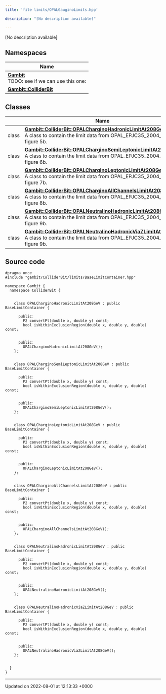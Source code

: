 ```yaml
---
title: 'file limits/OPALGauginoLimits.hpp'

description: "[No description available]"

---
```







[No description available]

## Namespaces

| Name           |
| -------------- |
| **[Gambit](/documentation/code/namespaces/namespacegambit/)** <br>TODO: see if we can use this one:  |
| **[Gambit::ColliderBit](/documentation/code/namespaces/namespacegambit_1_1colliderbit/)**  |

## Classes

|                | Name           |
| -------------- | -------------- |
| class | **[Gambit::ColliderBit::OPALCharginoHadronicLimitAt208GeV](/documentation/code/classes/classgambit_1_1colliderbit_1_1opalcharginohadroniclimitat208gev/)** <br>A class to contain the limit data from OPAL_EPJC35_2004_1, figure 5b.  |
| class | **[Gambit::ColliderBit::OPALCharginoSemiLeptonicLimitAt208GeV](/documentation/code/classes/classgambit_1_1colliderbit_1_1opalcharginosemileptoniclimitat208gev/)** <br>A class to contain the limit data from OPAL_EPJC35_2004_1, figure 6b.  |
| class | **[Gambit::ColliderBit::OPALCharginoLeptonicLimitAt208GeV](/documentation/code/classes/classgambit_1_1colliderbit_1_1opalcharginoleptoniclimitat208gev/)** <br>A class to contain the limit data from OPAL_EPJC35_2004_1, figure 7b.  |
| class | **[Gambit::ColliderBit::OPALCharginoAllChannelsLimitAt208GeV](/documentation/code/classes/classgambit_1_1colliderbit_1_1opalcharginoallchannelslimitat208gev/)** <br>A class to contain the limit data from OPAL_EPJC35_2004_1, figure 8b.  |
| class | **[Gambit::ColliderBit::OPALNeutralinoHadronicLimitAt208GeV](/documentation/code/classes/classgambit_1_1colliderbit_1_1opalneutralinohadroniclimitat208gev/)** <br>A class to contain the limit data from OPAL_EPJC35_2004_1, figure 9b.  |
| class | **[Gambit::ColliderBit::OPALNeutralinoHadronicViaZLimitAt208GeV](/documentation/code/classes/classgambit_1_1colliderbit_1_1opalneutralinohadronicviazlimitat208gev/)** <br>A class to contain the limit data from OPAL_EPJC35_2004_1, figure 9b.  |




## Source code

```
#pragma once
#include "gambit/ColliderBit/limits/BaseLimitContainer.hpp"

namespace Gambit {
  namespace ColliderBit {


    class OPALCharginoHadronicLimitAt208GeV : public BaseLimitContainer {

      public:
        P2 convertPt(double x, double y) const;
        bool isWithinExclusionRegion(double x, double y, double) const;


      public:
        OPALCharginoHadronicLimitAt208GeV();
    };


    class OPALCharginoSemiLeptonicLimitAt208GeV : public BaseLimitContainer {

      public:
        P2 convertPt(double x, double y) const;
        bool isWithinExclusionRegion(double x, double y, double) const;


      public:
        OPALCharginoSemiLeptonicLimitAt208GeV();
    };


    class OPALCharginoLeptonicLimitAt208GeV : public BaseLimitContainer {

      public:
        P2 convertPt(double x, double y) const;
        bool isWithinExclusionRegion(double x, double y, double) const;


      public:
        OPALCharginoLeptonicLimitAt208GeV();
    };


    class OPALCharginoAllChannelsLimitAt208GeV : public BaseLimitContainer {

      public:
        P2 convertPt(double x, double y) const;
        bool isWithinExclusionRegion(double x, double y, double) const;


      public:
        OPALCharginoAllChannelsLimitAt208GeV();
    };


    class OPALNeutralinoHadronicLimitAt208GeV : public BaseLimitContainer {

      public:
        P2 convertPt(double x, double y) const;
        bool isWithinExclusionRegion(double x, double y, double) const;


      public:
        OPALNeutralinoHadronicLimitAt208GeV();
    };


    class OPALNeutralinoHadronicViaZLimitAt208GeV : public BaseLimitContainer {

      public:
        P2 convertPt(double x, double y) const;
        bool isWithinExclusionRegion(double x, double y, double) const;


      public:
        OPALNeutralinoHadronicViaZLimitAt208GeV();
    };


  }
}
```


-------------------------------

Updated on 2022-08-01 at 12:13:33 +0000
